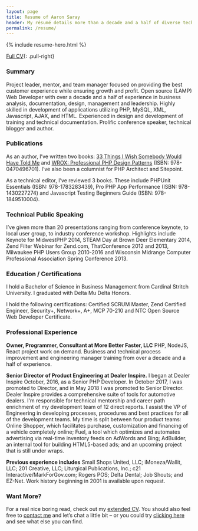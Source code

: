 ```yaml
---
layout: page
title: Resume of Aaron Saray
header: My résumé details more than a decade and a half of diverse technical and management experience.
permalink: /resume/
---
```


{% include resume-hero.html %}

[Full CV](/cv){: .pull-right}

### Summary

Project leader, mentor, and team manager focused on providing the best customer experience while ensuring growth and profit. Open source (LAMP) Web Developer with over a decade and a half of experience in business analysis, documentation, design, management and leadership. Highly skilled in development of applications utilizing PHP, MySQL, XML, Javascript, AJAX, and HTML. Experienced in design and development of training and technical documentation. Prolific conference speaker, technical blogger and author.

### Publications

As an author, I’ve written two books: [33 Things I Wish Somebody Would Have Told Me](http://33thingsbook.com) and [WROX: Professional PHP Design Patterns](http://saray.me/look-at-this-guy) (ISBN: 978-0470496701). I’ve also been a columnist for PHP Architect and Sitepoint.

As a technical editor, I’ve reviewed 3 books. These include PHPUnit Essentials (ISBN: 978-1783283439), Pro PHP App Performance (ISBN: 978-1430227274) and Javascript Testing Beginners Guide (ISBN: 978-1849510004).

### Technical Public Speaking

I’ve given more than 20 presentations ranging from conference keynote, to local user group, to industry conference workshop. Highlights include Keynote for MidwestPHP 2014, STEAM Day at Brown Deer Elementary 2014, Zend Filter Webinar for Zend.com, ThatConference 2012 and 2013, Milwaukee PHP Users Group 2010-2016 and Wisconsin Midrange Computer Professional Association Spring Conference 2013.

### Education / Certifications

I hold a Bachelor of Science in Business Management from Cardinal Stritch University. I graduated with Delta Mu Delta Honors.

I hold the following certifications: Certified SCRUM Master, Zend Certified Engineer, Security+, Network+, A+, MCP 70-210 and NTC Open Source Web Developer Certificate.

### Professional Experience

**Owner, Programmer, Consultant at More Better Faster, LLC** PHP, NodeJS, React project work on demand. Business and technical process improvement and engineering manager training from over a decade and a half of experience.
 
**Senior Director of Product Engineering at Dealer Inspire.** I began at Dealer Inspire October, 2016, as a Senior PHP Developer. In October 2017, I was promoted to Director, and in May 2018 I was promoted to Senior Director.  Dealer Inspire provides a comprehensive suite of tools for automotive dealers.  I'm responsible for technical mentorship and career path enrichment of my development team of 12 direct reports. I assist the VP of Engineering in developing processes, procedures and best practices for all of the development teams.  My time is split between four product teams: Online Shopper, which facilitates purchase, customization and financing of a vehicle completely online; Fuel, a tool which optimizes and automates advertising via real-time inventory feeds on AdWords and Bing; AdBuilder, an internal tool for building HTML5-based ads; and an upcoming project that is still under wraps.
 
**Previous experience includes** Small Shops United, LLC; iMoneza/Wallit, LLC; 201 Creative, LLC; Liturgical Publications, Inc.; c21 Interactive/MarkForGov.com; Rogers POS; Delta Dental; Job Shouts; and EZ-Net. Work history beginning in 2001 is available upon request.

### Want More?

For a real nice boring read, check out my [extended CV](/cv).  You should also feel free to [contact me](/contact) and let’s chat a little bit – or you could try [clicking here](https://www.google.com/#q=Aaron+Saray) and see what else you can find.